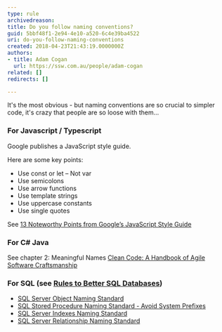 ```yaml
---
type: rule
archivedreason: 
title: Do you follow naming conventions?
guid: 5bbf48f1-2e94-4e10-a520-6c4e39ba4522
uri: do-you-follow-naming-conventions
created: 2018-04-23T21:43:19.0000000Z
authors:
- title: Adam Cogan
  url: https://ssw.com.au/people/adam-cogan
related: []
redirects: []

---
```


It's the most obvious - but naming conventions are so crucial to simpler code, it's crazy that people are so loose with them...

<!--endintro-->

### For Javascript / Typescript 


Google publishes a JavaScript style guide.

Here are some key points:

* Use const or let – Not var
* Use semicolons
* Use arrow functions
* Use template strings
* Use uppercase constants
* Use single quotes




See     [13 Noteworthy Points from Google’s JavaScript Style Guide](https&#58;//medium.freecodecamp.org/google-publishes-a-javascript-style-guide-here-are-some-key-lessons-1810b8ad050b)

### For C# Java


See chapter 2: Meaningful Names [Clean Code: A Handbook of Agile Software Craftsmanship](https&#58;//www.amazon.com/Clean-Code-Handbook-Software-Craftsmanship/dp/0132350882)

### For SQL (see [Rules to Better SQL Databases](/rules-to-better-sql-databases-developers))


* [SQL Server Object Naming Standard](https&#58;//www.ssw.com.au/ssw/Standards/DeveloperSQLServer/SQLServerStandard_1_ObjectNaming.aspx)
* [SQL Stored Procedure Naming Standard - Avoid System Prefixes](/avoid-starting-user-stored-procedures-with-system-prefix-sp_-or-dt_)
* [SQL Server Indexes Naming Standard](https&#58;//www.ssw.com.au/ssw/Standards/DeveloperSQLServer/SQLServerStandard_4_IndexesNaming.aspx)
* [SQL Server Relationship Naming Standard](https&#58;//www.ssw.com.au/ssw/Standards/DeveloperSQLServer/SQLServerStandard_5_RelationshipNaming.aspx)
